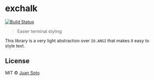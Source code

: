 # exchalk

[![Build Status](https://travis-ci.org/sotojuan/exchalk.svg?branch=master)](https://travis-ci.org/sotojuan/exchalk)

> Easier terminal styling

This library is a very light abstraction over `IO.ANSI` that makes it easy to style text.

## License

MIT © [Juan Soto](http://juansoto.me)
